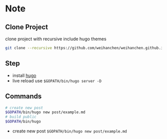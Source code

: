 # Note

## Clone Project
clone project with recursive include hugo themes
```sh
git clone --recursive https://github.com/weihanchen/weihanchen.github.io.git
```
## Step
- install [hugo](https://gohugo.io/getting-started/installing/)
- live reload use `$GOPATH/bin/hugo server -D`
## Commands
```sh
# create new post
$GOPATH/bin/hugo new post/example.md
# build public
$GOPATH/bin/hugo 
```
- create new post `$GOPATH/bin/hugo new post/example.md`